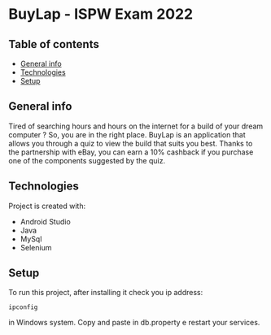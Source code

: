 # BuyLap - ISPW Exam 2022
## Table of contents
* [General info](#general-info)
* [Technologies](#technologies)
* [Setup](#setup)

## General info
Tired of searching hours and hours on the internet for a build of your dream computer ?  So, you are in the right place. BuyLap is an application that allows you through a quiz to view the build that suits you best. Thanks to the partnership with eBay, you can earn a 10% cashback if you purchase one of the components suggested by the quiz.
## Technologies
Project is created with:
* Android Studio
* Java
* MySql
* Selenium

## Setup
To run this project, after installing it check you ip address:
```
ipconfig

```
in Windows system. Copy and paste in db.property e restart your services.

